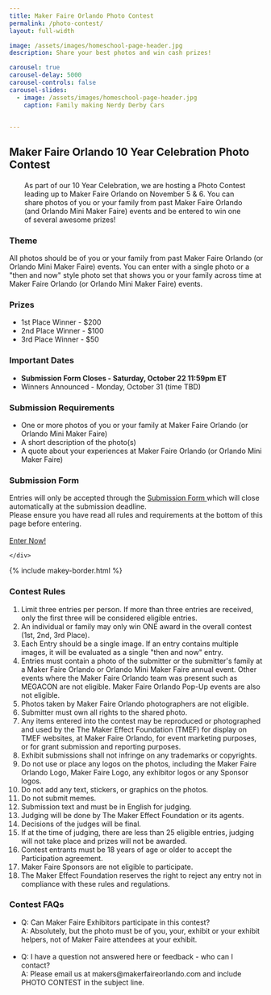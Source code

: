 ```yaml
---
title: Maker Faire Orlando Photo Contest
permalink: /photo-contest/
layout: full-width

image: /assets/images/homeschool-page-header.jpg
description: Share your best photos and win cash prizes!

carousel: true
carousel-delay: 5000
carousel-controls: false
carousel-slides:
  - image: /assets/images/homeschool-page-header.jpg  
    caption: Family making Nerdy Derby Cars


---
```


<section class="content-panel">
<div class="container">
<div class="row">
<div class="col-xs-12 text-center padbottom">

<h1>Maker Faire Orlando 10 Year Celebration Photo Contest</h1>

<p style="margin: 20px 30px 5px 30px">As part of our 10 Year Celebration, we are hosting a Photo Contest leading up to Maker Faire Orlando on November 5 & 6. You can share photos of you or your family from past Maker Faire Orlando (and Orlando Mini Maker Faire) events and be entered to win one of several awesome prizes!</p>

</div>
<div class="col-xs-12 text-left padbottom">

<h3>Theme</h3>
All photos should be of you or your family from past Maker Faire Orlando (or Orlando Mini Maker Faire) events. You can enter with a single photo or a "then and now" style photo set that shows you or your family across time at Maker Faire Orlando (or Orlando Mini Maker Faire) events.

<h3>Prizes</h3>
<ul>
<li>1st Place Winner - $200 </li>
<li>2nd Place Winner - $100 </li>
<li>3rd Place Winner - $50 </li>

</ul>

<h3>Important Dates</h3>
<ul>
<li><b>Submission Form Closes - Saturday, October 22 11:59pm ET</b></li>
<li>Winners Announced - Monday, October 31 (time TBD)</li>
</ul>


<h3>Submission Requirements</h3>

<ul>
<li>One or more photos of you or your family at Maker Faire Orlando (or Orlando Mini Maker Faire)</li>

<li>A short description of the photo(s)</li>

<li>A quote about your experiences at Maker Faire Orlando (or Orlando Mini Maker Faire)</li>

</ul>

<h3>Submission Form</h3>
Entries will only be accepted through the <a href="https://form.jotform.com/makereffect/mfo2022-photo-contest">Submission Form </a> which will close automatically at the submission deadline.


<div class="row padbottom padtop">
    <div class="col-xs-12 padbottom padtop text-left">
    Please ensure you have read all rules and requirements at the bottom of this page before entering.<br><br>
      <a class="btn btn-w-ghost" href="https://form.jotform.com/makereffect/mfo2022-photo-contest">Enter Now!</a>

    </div>
  </div>



</div></div></div></section>

{% include makey-border.html %}

<section class="content-panel">
<div class="container">
<div class="row">

<div class="col-xs-12 text-left padbottom">

<h3>Contest Rules</h3>

<ol>
<li>Limit three entries per person. If more than three entries are received, only the first three will be considered eligible entries.</li>
<li>An individual or family may only win ONE award in the overall contest (1st, 2nd, 3rd Place).</li>
<li>Each Entry should be a single image. If an entry contains multiple images, it will be evaluated as a single "then and now" entry.</li>
<li>Entries must contain a photo of the submitter or the submitter's family at a Maker Faire Orlando or Orlando Mini Maker Faire annual event. Other events where the Maker Faire Orlando team was present such as MEGACON are not eligible. Maker Faire Orlando Pop-Up events are also not eligible.</li>
<li>Photos taken by Maker Faire Orlando photographers are not eligible.</li>
<li>Submitter must own all rights to the shared photo.</li>
<li>Any items entered into the contest may be reproduced or photographed and used by the The Maker Effect Foundation (TMEF) for display on TMEF websites, at Maker Faire Orlando, for event marketing purposes, or for grant submission and reporting purposes.</li>
<li>Exhibit submissions shall not infringe on any trademarks or copyrights.</li>
<li>Do not use or place any logos on the photos, including the Maker Faire Orlando Logo, Maker Faire Logo, any exhibitor logos or any Sponsor logos.</li>
<li>Do not add any text, stickers, or graphics on the photos.</li>
<li>Do not submit memes.</li>
<li>Submission text and must be in English for judging.</li>
<li>Judging will be done by The Maker Effect Foundation or its agents.</li>
<li>Decisions of the judges will be final.</li>
<li>If at the time of judging, there are less than 25 eligible entries, judging will not take place and prizes will not be awarded.</li>
<li>Contest entrants must be 18 years of age or older to accept the Participation agreement.</li>
<li>Maker Faire Sponsors are not eligible to participate.</li>
<li>The Maker Effect Foundation reserves the right to reject any entry not in compliance with these rules and regulations.</li>



</ol>

<h3>Contest FAQs</h3>
<ul>
<li>Q: Can Maker Faire Exhibitors participate in this contest? <BR>A: Absolutely, but the photo must be of you, your, exhibit or your exhibit helpers, not of Maker Faire attendees at your exhibit.</li><br>

<li>Q: I have a question not answered here or feedback - who can I contact? <BR>A: Please email us at makers@makerfaireorlando.com and include PHOTO CONTEST in the subject line.</li>
</ul>

</div></div></div></section>
